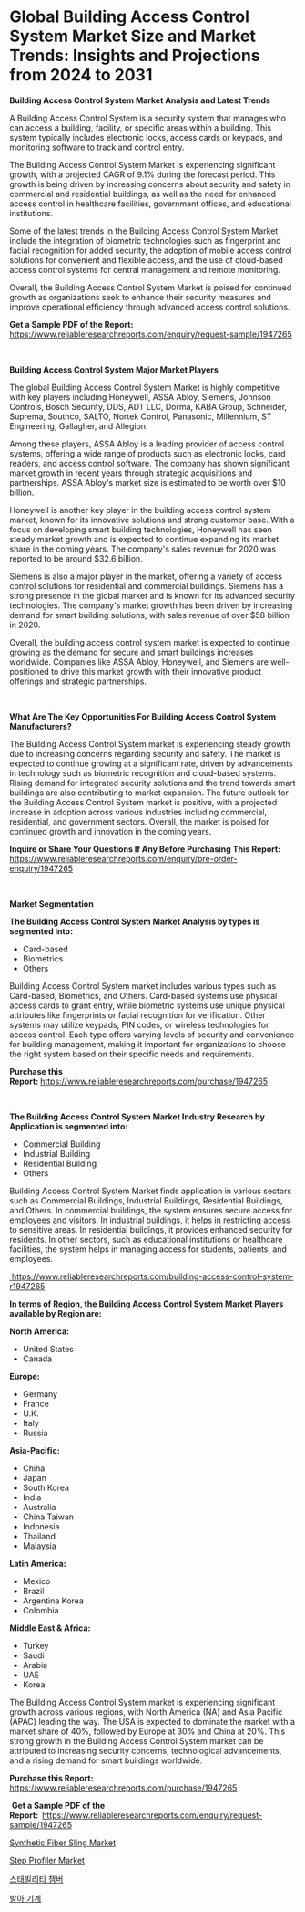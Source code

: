 <p><h1>Global Building Access Control System Market Size and Market Trends: Insights and Projections from 2024 to 2031</h1></p><p><strong>Building Access Control System Market Analysis and Latest Trends</strong></p>
<p><p>A Building Access Control System is a security system that manages who can access a building, facility, or specific areas within a building. This system typically includes electronic locks, access cards or keypads, and monitoring software to track and control entry.</p><p>The Building Access Control System Market is experiencing significant growth, with a projected CAGR of 9.1% during the forecast period. This growth is being driven by increasing concerns about security and safety in commercial and residential buildings, as well as the need for enhanced access control in healthcare facilities, government offices, and educational institutions.</p><p>Some of the latest trends in the Building Access Control System Market include the integration of biometric technologies such as fingerprint and facial recognition for added security, the adoption of mobile access control solutions for convenient and flexible access, and the use of cloud-based access control systems for central management and remote monitoring.</p><p>Overall, the Building Access Control System Market is poised for continued growth as organizations seek to enhance their security measures and improve operational efficiency through advanced access control solutions.</p></p>
<p><strong>Get a Sample PDF of the Report:&nbsp;</strong> <a href="https://www.reliableresearchreports.com/enquiry/request-sample/1947265">https://www.reliableresearchreports.com/enquiry/request-sample/1947265</a></p>
<p>&nbsp;</p>
<p><strong>Building Access Control System Major Market Players</strong></p>
<p><p>The global Building Access Control System Market is highly competitive with key players including Honeywell, ASSA Abloy, Siemens, Johnson Controls, Bosch Security, DDS, ADT LLC, Dorma, KABA Group, Schneider, Suprema, Southco, SALTO, Nortek Control, Panasonic, Millennium, ST Engineering, Gallagher, and Allegion.</p><p>Among these players, ASSA Abloy is a leading provider of access control systems, offering a wide range of products such as electronic locks, card readers, and access control software. The company has shown significant market growth in recent years through strategic acquisitions and partnerships. ASSA Abloy's market size is estimated to be worth over $10 billion.</p><p>Honeywell is another key player in the building access control system market, known for its innovative solutions and strong customer base. With a focus on developing smart building technologies, Honeywell has seen steady market growth and is expected to continue expanding its market share in the coming years. The company's sales revenue for 2020 was reported to be around $32.6 billion.</p><p>Siemens is also a major player in the market, offering a variety of access control solutions for residential and commercial buildings. Siemens has a strong presence in the global market and is known for its advanced security technologies. The company's market growth has been driven by increasing demand for smart building solutions, with sales revenue of over $58 billion in 2020.</p><p>Overall, the building access control system market is expected to continue growing as the demand for secure and smart buildings increases worldwide. Companies like ASSA Abloy, Honeywell, and Siemens are well-positioned to drive this market growth with their innovative product offerings and strategic partnerships.</p></p>
<p>&nbsp;</p>
<p><strong>What Are The Key Opportunities For Building Access Control System Manufacturers?</strong></p>
<p><p>The Building Access Control System market is experiencing steady growth due to increasing concerns regarding security and safety. The market is expected to continue growing at a significant rate, driven by advancements in technology such as biometric recognition and cloud-based systems. Rising demand for integrated security solutions and the trend towards smart buildings are also contributing to market expansion. The future outlook for the Building Access Control System market is positive, with a projected increase in adoption across various industries including commercial, residential, and government sectors. Overall, the market is poised for continued growth and innovation in the coming years.</p></p>
<p><strong>Inquire or Share Your Questions If Any Before Purchasing This Report:</strong> <a href="https://www.reliableresearchreports.com/enquiry/pre-order-enquiry/1947265">https://www.reliableresearchreports.com/enquiry/pre-order-enquiry/1947265</a></p>
<p>&nbsp;</p>
<p><strong>Market Segmentation</strong></p>
<p><strong>The Building Access Control System Market Analysis by types is segmented into:</strong></p>
<p><ul><li>Card-based</li><li>Biometrics</li><li>Others</li></ul></p>
<p><p>Building Access Control System market includes various types such as Card-based, Biometrics, and Others. Card-based systems use physical access cards to grant entry, while biometric systems use unique physical attributes like fingerprints or facial recognition for verification. Other systems may utilize keypads, PIN codes, or wireless technologies for access control. Each type offers varying levels of security and convenience for building management, making it important for organizations to choose the right system based on their specific needs and requirements.</p></p>
<p><strong>Purchase this Report:&nbsp;</strong><a href="https://www.reliableresearchreports.com/purchase/1947265">https://www.reliableresearchreports.com/purchase/1947265</a></p>
<p>&nbsp;</p>
<p><strong>The Building Access Control System Market Industry Research by Application is segmented into:</strong></p>
<p><ul><li>Commercial Building</li><li>Industrial Building</li><li>Residential Building</li><li>Others</li></ul></p>
<p><p>Building Access Control System Market finds application in various sectors such as Commercial Buildings, Industrial Buildings, Residential Buildings, and Others. In commercial buildings, the system ensures secure access for employees and visitors. In industrial buildings, it helps in restricting access to sensitive areas. In residential buildings, it provides enhanced security for residents. In other sectors, such as educational institutions or healthcare facilities, the system helps in managing access for students, patients, and employees.</p></p>
<p><a href="https://www.reliableresearchreports.com/building-access-control-system-r1947265">&nbsp;https://www.reliableresearchreports.com/building-access-control-system-r1947265</a></p>
<p><strong>In terms of Region, the Building Access Control System Market Players available by Region are:</strong></p>
<p>
    <p> <strong> North America: </strong>
        <ul>
            <li>United States</li>
            <li>Canada</li>
        </ul>
        </p> 
    <p> <strong> Europe: </strong>
        <ul>
            <li>Germany</li>
            <li>France</li>
            <li>U.K.</li>
            <li>Italy</li>
            <li>Russia</li>
        </ul>
        </p> 
    <p> <strong> Asia-Pacific: </strong>
        <ul>
            <li>China</li>
            <li>Japan</li>
            <li>South Korea</li>
            <li>India</li>
            <li>Australia</li>
            <li>China Taiwan</li>
            <li>Indonesia</li>
            <li>Thailand</li>
            <li>Malaysia</li>
        </ul>
        </p> 
    <p> <strong> Latin America: </strong>
        <ul>
            <li>Mexico</li>
            <li>Brazil</li>
            <li>Argentina Korea</li>
            <li>Colombia</li>
        </ul>
        </p> 
    <p> <strong> Middle East & Africa: </strong>
        <ul>
            <li>Turkey</li>
            <li>Saudi</li>
            <li>Arabia</li>
            <li>UAE</li>
            <li>Korea</li>
        </ul>
    </p>
    </p>
<p><p>The Building Access Control System market is experiencing significant growth across various regions, with North America (NA) and Asia Pacific (APAC) leading the way. The USA is expected to dominate the market with a market share of 40%, followed by Europe at 30% and China at 20%. This strong growth in the Building Access Control System market can be attributed to increasing security concerns, technological advancements, and a rising demand for smart buildings worldwide.</p></p>
<p><strong>Purchase this Report: </strong><a href="https://www.reliableresearchreports.com/purchase/1947265">https://www.reliableresearchreports.com/purchase/1947265</a></p>
<p>&nbsp;<strong>Get a Sample PDF of the Report:&nbsp;&nbsp;</strong><a href="https://www.reliableresearchreports.com/enquiry/request-sample/1947265">https://www.reliableresearchreports.com/enquiry/request-sample/1947265</a></p>
<p><strong></strong></p>
<p><p><a href="https://github.com/dx0328/Market-Research-Report-List-2/blob/main/synthetic-fiber-sling-market.md">Synthetic Fiber Sling Market</a></p><p><a href="https://github.com/Glendatilghmankmgz0rbhwpy/Market-Research-Report-List-2/blob/main/step-profiler-market.md">Step Profiler Market</a></p><p><a href="https://github.com/CliftonFisher9067/Market-Research-Report-List-1/blob/main/312937328677.md">스태빌리티 챔버</a></p><p><a href="https://github.com/fernandotryO5lson96765/Market-Research-Report-List-1/blob/main/112071128678.md">발아 기계</a></p></p>